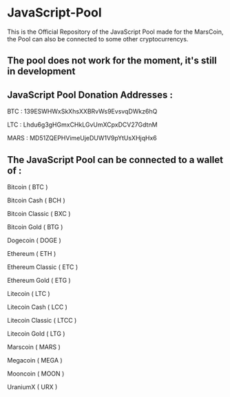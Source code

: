 # JavaScript-Pool

This is the Official Repository of the JavaScript Pool made for the MarsCoin, the Pool can also be connected to some other cryptocurrencys.

## The pool does not work for the moment, it's still in development

## JavaScript Pool Donation Addresses : 

BTC  : 139ESWHWxSkXhsXXBRvWs9EvsvqDWkz6hQ

LTC  : Lhdu6g3gHGmxCHkLGvUmXCpxDCV27GdtnM

MARS : MD51ZQEPHVimeUjeDUW1V9pYtUsXHjqHx6


## The JavaScript Pool can be connected to a wallet of :

Bitcoin ( BTC )

Bitcoin Cash ( BCH )

Bitcoin Classic ( BXC )

Bitcoin Gold ( BTG )

Dogecoin ( DOGE )

Ethereum ( ETH )

Ethereum Classic ( ETC )

Ethereum Gold ( ETG )

Litecoin ( LTC )

Litecoin Cash ( LCC )

Litecoin Classic ( LTCC )

Litecoin Gold ( LTG )

Marscoin ( MARS )

Megacoin ( MEGA )

Mooncoin ( MOON )

UraniumX ( URX )

